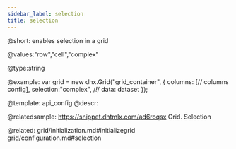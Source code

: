 ```yaml
---
sidebar_label: selection
title: selection
---          
```


@short: 
enables selection in a grid

@values:"row","cell","complex"


@type:string

@example: 
var grid = new dhx.Grid("grid_container", {
	columns: [// columns config],
	selection:"complex",  /*!*/
	data: dataset
});


@template:	api_config
@descr: 

@relatedsample:
https://snippet.dhtmlx.com/ad6roqsx	Grid. Selection

@related: grid/initialization.md#initializegrid
grid/configuration.md#selection